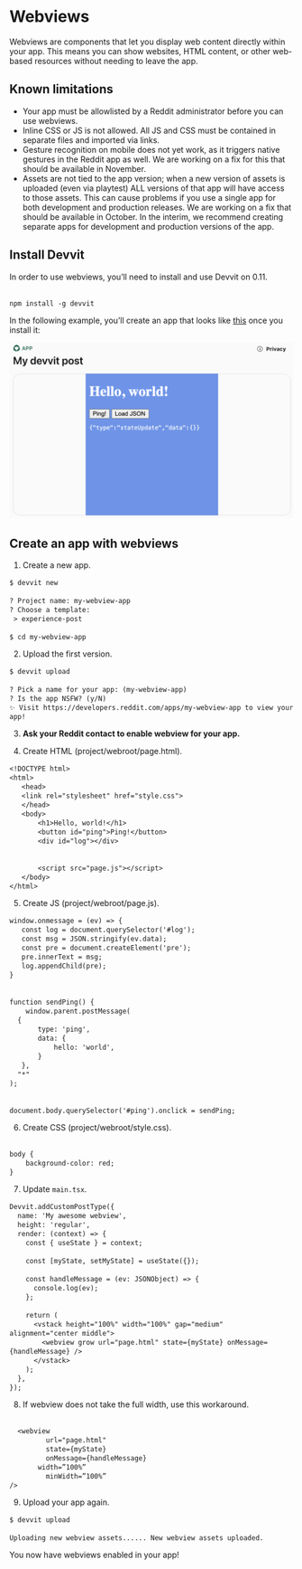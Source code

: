 # Webviews

Webviews are components that let you display web content directly within your app. This means you can show websites, HTML content, or other web-based resources without needing to leave the app.

## Known limitations

- Your app must be allowlisted by a Reddit administrator before you can use webviews.
- Inline CSS or JS is not allowed. All JS and CSS must be contained in separate files and imported via links.
- Gesture recognition on mobile does not yet work, as it triggers native gestures in the Reddit app as well. We are working on a fix for this that should be available in November.
- Assets are not tied to the app version; when a new version of assets is uploaded (even via playtest) ALL versions of that app will have access to those assets. This can cause problems if you use a single app for both development and production releases. We are working on a fix that should be available in October. In the interim, we recommend creating separate apps for development and production versions of the app.

## Install Devvit

In order to use webviews, you’ll need to install and use Devvit on 0.11.

```tsx

npm install -g devvit

```

In the following example, you’ll create an app that looks like [this](https://www.reddit.com/r/blockstesting/comments/1dtwjq3/my_devvit_post/) once you install it:

![Sample webviews post](../assets/webviews_example.png)

## Create an app with webviews

1. Create a new app.

```tsx
$ devvit new

? Project name: my-webview-app
? Choose a template:
 > experience-post

$ cd my-webview-app
```

2. Upload the first version.

```tsx
$ devvit upload

? Pick a name for your app: (my-webview-app)
? Is the app NSFW? (y/N)
✨ Visit https://developers.reddit.com/apps/my-webview-app to view your app!

```

3. **Ask your Reddit contact to enable webview for your app.**

4. Create HTML (project/webroot/page.html).

```tsx
<!DOCTYPE html>
<html>
   <head>
   <link rel="stylesheet" href="style.css">
   </head>
   <body>
       <h1>Hello, world!</h1>
       <button id="ping">Ping!</button>
       <div id="log"></div>


       <script src="page.js"></script>
   </body>
</html>

```

5. Create JS (project/webroot/page.js).

```tsx
window.onmessage = (ev) => {
   const log = document.querySelector('#log');
   const msg = JSON.stringify(ev.data);
   const pre = document.createElement('pre');
   pre.innerText = msg;
   log.appendChild(pre);
}


function sendPing() {
    window.parent.postMessage(
  {
       type: 'ping',
       data: {
           hello: 'world',
       }
   },
  "*"
);


document.body.querySelector('#ping').onclick = sendPing;
```

6. Create CSS (project/webroot/style.css).

```tsx

body {
    background-color: red;
}

```

7. Update `main.tsx`.

```tsx
Devvit.addCustomPostType({
  name: 'My awesome webview',
  height: 'regular',
  render: (context) => {
    const { useState } = context;

    const [myState, setMyState] = useState({});

    const handleMessage = (ev: JSONObject) => {
      console.log(ev);
    };

    return (
      <vstack height="100%" width="100%" gap="medium" alignment="center middle">
        <webview grow url="page.html" state={myState} onMessage={handleMessage} />
      </vstack>
    );
  },
});
```

8. If webview does not take the full width, use this workaround.

```tsx

  <webview
         url="page.html"
         state={myState}
         onMessage={handleMessage}
	   width=”100%”
         minWidth=”100%”
/>
```

9. Upload your app again.

```tsx
$ devvit upload

Uploading new webview assets...... New webview assets uploaded.
```

You now have webviews enabled in your app!
